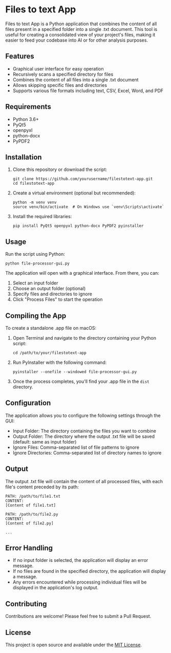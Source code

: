 # Files to text App

Files to text App is a Python application that combines the content of all files present in a specified folder into a single .txt document. This tool is useful for creating a consolidated view of your project's files, making it easier to feed your codebase into AI or for other analysis purposes.

## Features

- Graphical user interface for easy operation
- Recursively scans a specified directory for files
- Combines the content of all files into a single .txt document
- Allows skipping specific files and directories
- Supports various file formats including text, CSV, Excel, Word, and PDF

## Requirements

- Python 3.6+
- PyQt5
- openpyxl
- python-docx
- PyPDF2

## Installation

1. Clone this repository or download the script:
   ```
   git clone https://github.com/yourusername/filestotext-app.git
   cd filestotext-app
   ```

2. Create a virtual environment (optional but recommended):
   ```
   python -m venv venv
   source venv/bin/activate  # On Windows use `venv\Scripts\activate`
   ```

3. Install the required libraries:
   ```
   pip install PyQt5 openpyxl python-docx PyPDF2 pyinstaller
   ```

## Usage

Run the script using Python:

```
python file-processor-gui.py
```

The application will open with a graphical interface. From there, you can:

1. Select an input folder
2. Choose an output folder (optional)
3. Specify files and directories to ignore
4. Click "Process Files" to start the operation

## Compiling the App

To create a standalone .app file on macOS:

1. Open Terminal and navigate to the directory containing your Python script:
   ```
   cd /path/to/your/filestotext-app
   ```

2. Run PyInstaller with the following command:
   ```
   pyinstaller --onefile --windowed file-processor-gui.py
   ```

3. Once the process completes, you'll find your .app file in the `dist` directory.

## Configuration

The application allows you to configure the following settings through the GUI:

- Input Folder: The directory containing the files you want to combine
- Output Folder: The directory where the output .txt file will be saved (default: same as input folder)
- Ignore Files: Comma-separated list of file patterns to ignore
- Ignore Directories: Comma-separated list of directory names to ignore

## Output

The output .txt file will contain the content of all processed files, with each file's content preceded by its path:

```
PATH: /path/to/file1.txt
CONTENT:
[Content of file1.txt]

PATH: /path/to/file2.py
CONTENT:
[Content of file2.py]

...
```

## Error Handling

- If no input folder is selected, the application will display an error message.
- If no files are found in the specified directory, the application will display a message.
- Any errors encountered while processing individual files will be displayed in the application's log output.

## Contributing

Contributions are welcome! Please feel free to submit a Pull Request.

## License

This project is open source and available under the [MIT License](LICENSE).
